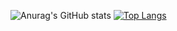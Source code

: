 ![Anurag's GitHub stats](https://github-readme-stats.vercel.app/api?username=DeanHnter&show_icons=true&theme=merko)
[![Top Langs](https://github-readme-stats.vercel.app/api/top-langs/?username=DeanHnter&theme=merko)](https://github.com/DeanHnter/github-readme-stats)
<!---
DeanHnter/DeanHnter is a ✨ special ✨ repository because its `README.md` (this file) appears on your GitHub profile.
You can click the Preview link to take a look at your changes.
--->


